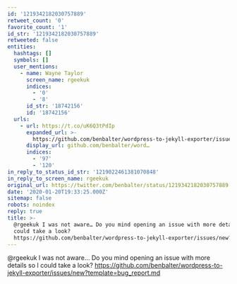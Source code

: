 ```yaml
---
id: '1219342182030757889'
retweet_count: '0'
favorite_count: '1'
id_str: '1219342182030757889'
retweeted: false
entities:
  hashtags: []
  symbols: []
  user_mentions:
    - name: Wayne Taylor
      screen_name: rgeekuk
      indices:
        - '0'
        - '8'
      id_str: '18742156'
      id: '18742156'
  urls:
    - url: https://t.co/uK6Q3tPdIp
      expanded_url: >-
        https://github.com/benbalter/wordpress-to-jekyll-exporter/issues/new?template=bug_report.md
      display_url: github.com/benbalter/word…
      indices:
        - '97'
        - '120'
in_reply_to_status_id_str: '1219022461381070848'
in_reply_to_screen_name: rgeekuk
original_url: https://twitter.com/benbalter/status/1219342182030757889
date: '2020-01-20T19:33:25.000Z'
sitemap: false
robots: noindex
reply: true
title: >-
  @rgeekuk I was not aware… Do you mind opening an issue with more details so I
  could take a look?
  https://github.com/benbalter/wordpress-to-jekyll-exporter/issues/new?template=bug_report.md
---
```


@rgeekuk I was not aware… Do you mind opening an issue with more details so I could take a look? https://github.com/benbalter/wordpress-to-jekyll-exporter/issues/new?template=bug_report.md